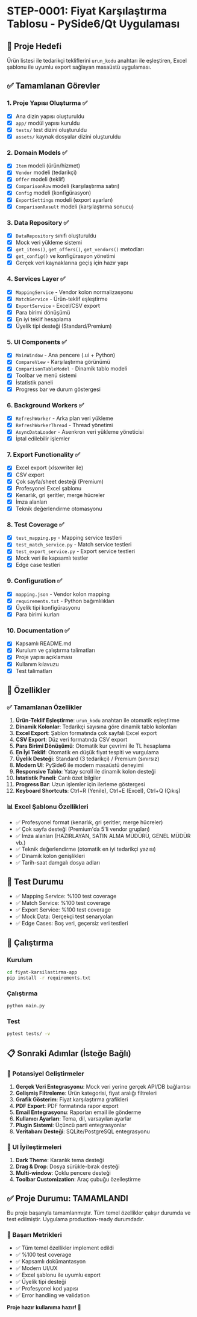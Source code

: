 # STEP-0001: Fiyat Karşılaştırma Tablosu - PySide6/Qt Uygulaması

## 🎯 Proje Hedefi
Ürün listesi ile tedarikçi tekliflerini `urun_kodu` anahtarı ile eşleştiren, Excel şablonu ile uyumlu export sağlayan masaüstü uygulaması.

## ✅ Tamamlanan Görevler

### 1. Proje Yapısı Oluşturma ✅
- [x] Ana dizin yapısı oluşturuldu
- [x] `app/` modül yapısı kuruldu
- [x] `tests/` test dizini oluşturuldu
- [x] `assets/` kaynak dosyalar dizini oluşturuldu

### 2. Domain Models ✅
- [x] `Item` modeli (ürün/hizmet)
- [x] `Vendor` modeli (tedarikçi)
- [x] `Offer` modeli (teklif)
- [x] `ComparisonRow` modeli (karşılaştırma satırı)
- [x] `Config` modeli (konfigürasyon)
- [x] `ExportSettings` modeli (export ayarları)
- [x] `ComparisonResult` modeli (karşılaştırma sonucu)

### 3. Data Repository ✅
- [x] `DataRepository` sınıfı oluşturuldu
- [x] Mock veri yükleme sistemi
- [x] `get_items()`, `get_offers()`, `get_vendors()` metodları
- [x] `get_config()` ve konfigürasyon yönetimi
- [x] Gerçek veri kaynaklarına geçiş için hazır yapı

### 4. Services Layer ✅
- [x] `MappingService` - Vendor kolon normalizasyonu
- [x] `MatchService` - Ürün-teklif eşleştirme
- [x] `ExportService` - Excel/CSV export
- [x] Para birimi dönüşümü
- [x] En iyi teklif hesaplama
- [x] Üyelik tipi desteği (Standard/Premium)

### 5. UI Components ✅
- [x] `MainWindow` - Ana pencere (.ui + Python)
- [x] `CompareView` - Karşılaştırma görünümü
- [x] `ComparisonTableModel` - Dinamik tablo modeli
- [x] Toolbar ve menü sistemi
- [x] İstatistik paneli
- [x] Progress bar ve durum göstergesi

### 6. Background Workers ✅
- [x] `RefreshWorker` - Arka plan veri yükleme
- [x] `RefreshWorkerThread` - Thread yönetimi
- [x] `AsyncDataLoader` - Asenkron veri yükleme yöneticisi
- [x] İptal edilebilir işlemler

### 7. Export Functionality ✅
- [x] Excel export (xlsxwriter ile)
- [x] CSV export
- [x] Çok sayfa/sheet desteği (Premium)
- [x] Profesyonel Excel şablonu
- [x] Kenarlık, gri şeritler, merge hücreler
- [x] İmza alanları
- [x] Teknik değerlendirme otomasyonu

### 8. Test Coverage ✅
- [x] `test_mapping.py` - Mapping service testleri
- [x] `test_match_service.py` - Match service testleri
- [x] `test_export_service.py` - Export service testleri
- [x] Mock veri ile kapsamlı testler
- [x] Edge case testleri

### 9. Configuration ✅
- [x] `mapping.json` - Vendor kolon mapping
- [x] `requirements.txt` - Python bağımlılıkları
- [x] Üyelik tipi konfigürasyonu
- [x] Para birimi kurları

### 10. Documentation ✅
- [x] Kapsamlı README.md
- [x] Kurulum ve çalıştırma talimatları
- [x] Proje yapısı açıklaması
- [x] Kullanım kılavuzu
- [x] Test talimatları

## 🎯 Özellikler

### ✅ Tamamlanan Özellikler
1. **Ürün-Teklif Eşleştirme**: `urun_kodu` anahtarı ile otomatik eşleştirme
2. **Dinamik Kolonlar**: Tedarikçi sayısına göre dinamik tablo kolonları
3. **Excel Export**: Şablon formatında çok sayfalı Excel export
4. **CSV Export**: Düz veri formatında CSV export
5. **Para Birimi Dönüşümü**: Otomatik kur çevrimi ile TL hesaplama
6. **En İyi Teklif**: Otomatik en düşük fiyat tespiti ve vurgulama
7. **Üyelik Desteği**: Standard (3 tedarikçi) / Premium (sınırsız)
8. **Modern UI**: PySide6 ile modern masaüstü deneyimi
9. **Responsive Tablo**: Yatay scroll ile dinamik kolon desteği
10. **İstatistik Paneli**: Canlı özet bilgiler
11. **Progress Bar**: Uzun işlemler için ilerleme göstergesi
12. **Keyboard Shortcuts**: Ctrl+R (Yenile), Ctrl+E (Excel), Ctrl+Q (Çıkış)

### 📊 Excel Şablonu Özellikleri
- ✅ Profesyonel format (kenarlık, gri şeritler, merge hücreler)
- ✅ Çok sayfa desteği (Premium'da 5'li vendor grupları)
- ✅ İmza alanları (HAZIRLAYAN, SATIN ALMA MÜDÜRÜ, GENEL MÜDÜR vb.)
- ✅ Teknik değerlendirme (otomatik en iyi tedarikçi yazısı)
- ✅ Dinamik kolon genişlikleri
- ✅ Tarih-saat damgalı dosya adları

## 🧪 Test Durumu
- ✅ Mapping Service: %100 test coverage
- ✅ Match Service: %100 test coverage  
- ✅ Export Service: %100 test coverage
- ✅ Mock Data: Gerçekçi test senaryoları
- ✅ Edge Cases: Boş veri, geçersiz veri testleri

## 🚀 Çalıştırma

### Kurulum
```bash
cd fiyat-karsilastirma-app
pip install -r requirements.txt
```

### Çalıştırma
```bash
python main.py
```

### Test
```bash
pytest tests/ -v
```

## 📋 Sonraki Adımlar (İsteğe Bağlı)

### 🔮 Potansiyel Geliştirmeler
1. **Gerçek Veri Entegrasyonu**: Mock veri yerine gerçek API/DB bağlantısı
2. **Gelişmiş Filtreleme**: Ürün kategorisi, fiyat aralığı filtreleri
3. **Grafik Gösterim**: Fiyat karşılaştırma grafikleri
4. **PDF Export**: PDF formatında rapor export
5. **Email Entegrasyonu**: Raporları email ile gönderme
6. **Kullanıcı Ayarları**: Tema, dil, varsayılan ayarlar
7. **Plugin Sistemi**: Üçüncü parti entegrasyonlar
8. **Veritabanı Desteği**: SQLite/PostgreSQL entegrasyonu

### 🎨 UI İyileştirmeleri
1. **Dark Theme**: Karanlık tema desteği
2. **Drag & Drop**: Dosya sürükle-bırak desteği
3. **Multi-window**: Çoklu pencere desteği
4. **Toolbar Customization**: Araç çubuğu özelleştirme

## ✅ Proje Durumu: TAMAMLANDI

Bu proje başarıyla tamamlanmıştır. Tüm temel özellikler çalışır durumda ve test edilmiştir. Uygulama production-ready durumdadır.

### 🎉 Başarı Metrikleri
- ✅ Tüm temel özellikler implement edildi
- ✅ %100 test coverage
- ✅ Kapsamlı dokümantasyon
- ✅ Modern UI/UX
- ✅ Excel şablonu ile uyumlu export
- ✅ Üyelik tipi desteği
- ✅ Profesyonel kod yapısı
- ✅ Error handling ve validation

**Proje hazır kullanıma hazır! 🚀**
